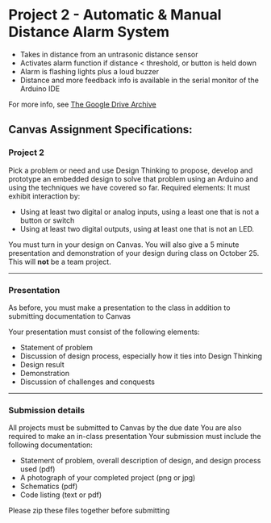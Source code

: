# Project 2 - Automatic & Manual Distance Alarm System
- Takes in distance from an untrasonic distance sensor
- Activates alarm function if distance < threshold, or button is held down
- Alarm is flashing lights plus a loud buzzer
- Distance and more feedback info is available in the serial monitor of the Arduino IDE

For more info, see [The Google Drive Archive](https://drive.google.com/drive/folders/1dtdjzjr6IR_wnDlm6_l9_FHmuS4Wpewh?usp=share_link)
## Canvas Assignment Specifications:
### Project 2
Pick a problem or need and use Design Thinking to propose, develop and prototype an embedded design to solve that problem using an Arduino and using the techniques we have covered so far.
Required elements:
It must exhibit interaction by:
- Using at least two digital or analog inputs, using a least one that is not a button or switch
- Using at least two digital outputs, using at least one that is not an LED.

You must turn in your design on Canvas. You will also give a 5 minute presentation and demonstration of your design during class on October 25.
This will **not** be a team project.
___
### Presentation
As before, you must make a presentation to the class in addition to submitting documentation to Canvas

Your presentation must consist of the following elements:
- Statement of problem
- Discussion of design process, especially how it ties into Design Thinking
- Design result
- Demonstration
- Discussion of challenges and conquests
___
### Submission details
All projects must be submitted to Canvas by the due date
You are also required to make an in-class presentation
Your submission must include the following documentation:
- Statement of problem, overall description of design, and design process used (pdf)
- A photograph of your completed project (png or jpg)
- Schematics (pdf)
- Code listing (text or pdf)

Please zip these files together before submitting
